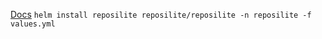 [Docs](https://reposilite.com/guide/kubernetes#adding-the-reposilite-chart-repository)
```helm install reposilite reposilite/reposilite -n reposilite -f values.yml```